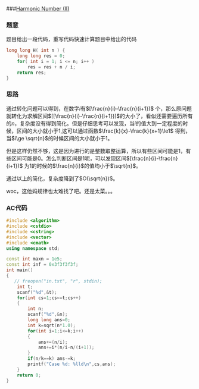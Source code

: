 ###[Harmonic Number (II)](https://vjudge.net/problem/LightOJ-1245)

### 题意

题目给出一段代码，重写代码快速计算题目中给出的代码

```cpp
long long H( int n ) {
    long long res = 0;
    for( int i = 1; i <= n; i++ )
        res = res + n / i;
    return res;
}
```

### 思路

通过转化问题可以得到，在数字$i$有$[\frac{n}{i}-\frac{n}{i+1})$ 个，那么原问题就转化为求解区间$[[\frac{n}{i}-\frac{n}{i+1})]$的大小了，看似还需要遍历所有的$n$，复杂度没有得到简化。但是仔细思考可以发现，当$i$的值大到一定程度的时候，区间的大小就小于1,这可以通过函数$\frac{k}{x}-\frac{k}{x+1}\le1$ 得到，当$i\ge \sqrt{n}$的时候区间的大小就小于1。

但是这样仍然不够，这是因为进行的是整数取整运算，所以有些区间可能是1，有些区间可能是0。怎么判断区间是1呢，可以发现区间$[\frac{n}{i}-\frac{n}{i+1})$ 为1的时候的$\frac{n}{i}$的值均小于$\sqrt{n}$。

通过以上的简化，复杂度降到了$O(\sqrt{n})$。

woc，这他妈规律也太难找了吧。还是太菜。。。

### AC代码

```cpp
#include <algorithm>
#include <cstdio>
#include <cstring>
#include <vector>
#include <cmath>
using namespace std;

const int maxn = 1e5;
const int inf = 0x3f3f3f3f;
int main()
{
   // freopen("in.txt", "r", stdin);
    int t;
    scanf("%d",&t);
    for(int cs=1;cs<=t;cs++)
    {
        int n;
        scanf("%d",&n);
        long long ans=0;
        int k=sqrt(n*1.0);
        for(int i=1;i<=k;i++)
        {
            ans+=(n/i);
            ans+=i*(n/i-n/(i+1));
        }
        if(n/k==k) ans-=k;
        printf("Case %d: %lld\n",cs,ans);
    }
    return 0;
}
```

